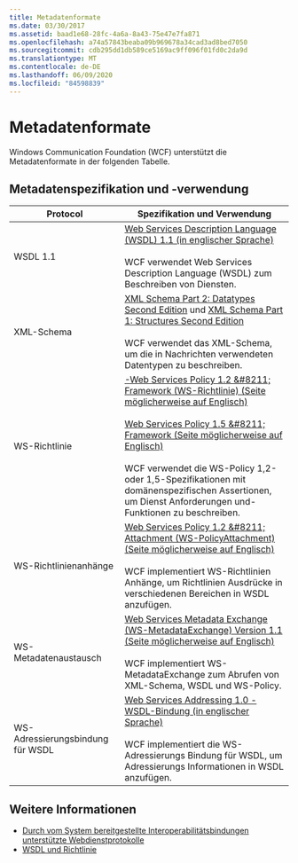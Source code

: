 ```yaml
---
title: Metadatenformate
ms.date: 03/30/2017
ms.assetid: baad1e68-28fc-4a6a-8a43-75e47e7fa871
ms.openlocfilehash: a74a57843beaba09b969678a34cad3ad8bed7050
ms.sourcegitcommit: cdb295dd1db589ce5169ac9ff096f01fd0c2da9d
ms.translationtype: MT
ms.contentlocale: de-DE
ms.lasthandoff: 06/09/2020
ms.locfileid: "84598839"
---
```

# <a name="metadata-formats"></a>Metadatenformate
Windows Communication Foundation (WCF) unterstützt die Metadatenformate in der folgenden Tabelle.  
  
## <a name="metadata-specifications-and-usage"></a>Metadatenspezifikation und -verwendung  
  
|Protocol|Spezifikation und Verwendung|  
|--------------|-----------------------------|  
|WSDL 1.1|[Web Services Description Language (WSDL) 1.1 (in englischer Sprache)](https://www.w3.org/TR/wsdl/)<br /><br /> WCF verwendet Web Services Description Language (WSDL) zum Beschreiben von Diensten.|  
|XML-Schema|[XML Schema Part 2: Datatypes Second Edition](https://www.w3.org/TR/2004/REC-xmlschema-2-20041028/) und [XML Schema Part 1: Structures Second Edition](https://www.w3.org/TR/2004/REC-xmlschema-1-20041028/)<br /><br /> WCF verwendet das XML-Schema, um die in Nachrichten verwendeten Datentypen zu beschreiben.|  
|WS-Richtlinie|[-Web Services Policy 1.2 &amp;#8211; Framework (WS-Richtlinie) (Seite möglicherweise auf Englisch)](https://www.w3.org/Submission/WS-Policy/)<br /><br /> [Web Services Policy 1.5 &amp;#8211; Framework  (Seite möglicherweise auf Englisch)](https://www.w3.org/TR/ws-policy/)<br /><br /> WCF verwendet die WS-Policy 1,2-oder 1,5-Spezifikationen mit domänenspezifischen Assertionen, um Dienst Anforderungen und-Funktionen zu beschreiben.|  
|WS-Richtlinienanhänge|[Web Services Policy 1.2 &amp;#8211; Attachment (WS-PolicyAttachment)  (Seite möglicherweise auf Englisch)](https://www.w3.org/Submission/WS-PolicyAttachment/)<br /><br /> WCF implementiert WS-Richtlinien Anhänge, um Richtlinien Ausdrücke in verschiedenen Bereichen in WSDL anzufügen.|  
|WS-Metadatenaustausch|[Web Services Metadata Exchange (WS-MetadataExchange) Version 1.1  (Seite möglicherweise auf Englisch)](https://specs.xmlsoap.org/ws/2004/09/mex/WS-MetadataExchange.pdf)<br /><br /> WCF implementiert WS-MetadataExchange zum Abrufen von XML-Schema, WSDL und WS-Policy.|  
|WS-Adressierungsbindung für WSDL|[Web Services Addressing 1.0 - WSDL-Bindung (in englischer Sprache)](https://www.w3.org/TR/ws-addr-wsdl/)<br /><br /> WCF implementiert die WS-Adressierungs Bindung für WSDL, um Adressierungs Informationen in WSDL anzufügen.|  
  
## <a name="see-also"></a>Weitere Informationen

- [Durch vom System bereitgestellte Interoperabilitätsbindungen unterstützte Webdienstprotokolle](web-services-protocols-supported-by-system-provided-interoperability-bindings.md)
- [WSDL und Richtlinie](wsdl-and-policy.md)
